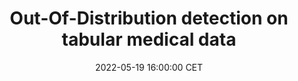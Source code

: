---
title: "Out-Of-Distribution detection on tabular medical data"
date: 2022-05-19 16:00:00 CET
categories: meetup 
links:
location: V-01-020
picture: /assets/pacmed-logo.png
talks:
- title: "Out-Of-Distribution detection on tabular medical data."
  picture: /assets/pacmed-logo.png
  speaker:
    name: " Giovanni Cinà"
    twitter: 
    github: 
  abstract: |
    The data that a model receives in production can differ from the data the model was trained on, leading to unreliable predictions. How can we spot these Out-Of-Distribution (OOD) samples and prevent this from happening? This problem is particularly acute for healthcare applications, due to the variability of data-generating processes and the potential implications for patients' health. In this talk I will present a line of work aimed at addressing this issue for Electronic Health records, which have been relatively understudied so far. I will review experimental results showing that many recent proposals in fact fail at this task, present some theoretical findings supporting the idea that certain classes of Neural Networks are poorly equipped for OOD detection, and finally offer some considerations on how to implement OOD detection in a practical use case.
---